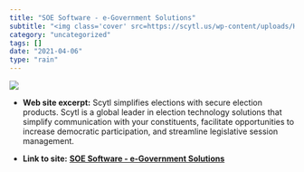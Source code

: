 ```yaml
---
title: "SOE Software - e-Government Solutions"
subtitle: "<img class='cover' src=https://scytl.us/wp-content/uploads/Homepage_1.jpg>"
category: "uncategorized"
tags: []
date: "2021-04-06"
type: "rain"
---
```

<img class="cover" src=https://scytl.us/wp-content/uploads/Homepage_1.jpg>



* **Web site excerpt:** Scytl simplifies elections with secure election products. Scytl is a global leader in election technology solutions that simplify communication with your constituents, facilitate opportunities to increase democratic participation, and streamline legislative session management.

* **Link to site:** **[SOE Software - e-Government Solutions](http://www.soesoftware.com/Default.aspx)**